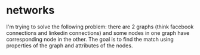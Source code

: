 networks
========

I'm trying to solve the following problem: 
there are 2 graphs (think facebook connections and linkedin connections)
and some nodes in one graph have corresponding node in the other. The goal is to find the 
match using properties of the graph and attributes of the nodes.

